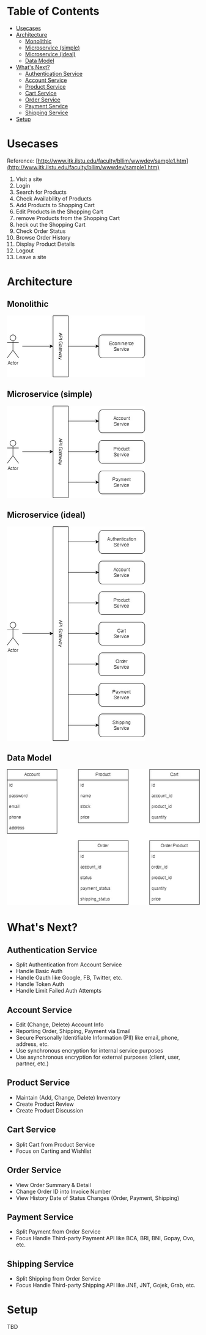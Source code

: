 # Table of Contents

- [Usecases](#usecases)
- [Architecture](#architecture)
    - [Monolithic](#monolithic)
    - [Microservice (simple)](#microservice-simple)
    - [Microservice (ideal)](#microservice-ideal)
    - [Data Model](#data-model)
- [What's Next?](#whats-next)
    - [Authentication Service](#authentication-service)
    - [Account Service](#account-service)
    - [Product Service](#product-service)
    - [Cart Service](#cart-service)
    - [Order Service](#order-service)
    - [Payment Service](#payment-service)
    - [Shipping Service](#shipping-service)
- [Setup](#setup)
    
# Usecases

Reference: [http://www.itk.ilstu.edu/faculty/bllim/wwwdev/sample1.htm](http://www.itk.ilstu.edu/faculty/bllim/wwwdev/sample1.htm)

1. Visit a site
2. Login
3. Search for Products
4. Check Availability of Products
5. Add Products to Shopping Cart
6. Edit Products in the Shopping Cart
7. remove Products from the Shopping Cart
8. heck out the Shopping Cart
9. Check Order Status
10. Browse Order History
11. Display Product Details
12. Logout
13. Leave a site

# Architecture

## Monolithic

![architecture_1](https://github.com/kwantz/ecommerce/blob/main/documentations/images/architecture_1.jpg?raw=true)


## Microservice (simple)

![architecture_2](https://github.com/kwantz/ecommerce/blob/main/documentations/images/architecture_2.jpg?raw=true)


## Microservice (ideal)

![architecture_3](https://github.com/kwantz/ecommerce/blob/main/documentations/images/architecture_3.jpg?raw=true)

## Data Model

![data_model](https://github.com/kwantz/ecommerce/blob/main/documentations/images/data_model.jpg?raw=true)

# What's Next?

## Authentication Service
- Split Authentication from Account Service
- Handle Basic Auth
- Handle Oauth like Google, FB, Twitter, etc.
- Handle Token Auth
- Handle Limit Failed Auth Attempts

## Account Service
- Edit (Change, Delete) Account Info
- Reporting Order, Shipping, Payment via Email
- Secure Personally Identifiable Information (PII) like email, phone, address, etc.
- Use synchronous encryption for internal service purposes
- Use asynchronous encryption for external purposes (client, user, partner, etc.)

## Product Service
- Maintain (Add, Change, Delete) Inventory
- Create Product Review
- Create Product Discussion

## Cart Service
- Split Cart from Product Service
- Focus on Carting and Wishlist

## Order Service
- View Order Summary & Detail
- Change Order ID into Invoice Number
- View History Date of Status Changes (Order, Payment, Shipping)

## Payment Service
- Split Payment from Order Service
- Focus Handle Third-party Payment API like BCA, BRI, BNI, Gopay, Ovo, etc.

## Shipping Service
- Split Shipping from Order Service
- Focus Handle Third-party Shipping API like JNE, JNT, Gojek, Grab, etc.

# Setup

TBD